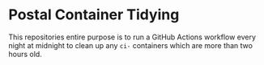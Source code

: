 # Postal Container Tidying

This repositories entire purpose is to run a GitHub Actions workflow every night at midnight to clean up any `ci-` containers which are more than two hours old.

